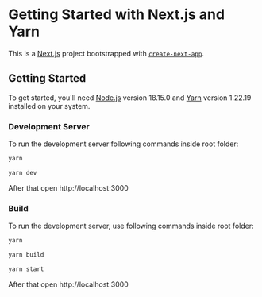 # Getting Started with Next.js and Yarn

This is a [Next.js](https://nextjs.org/) project bootstrapped with [`create-next-app`](https://github.com/vercel/next.js/tree/canary/packages/create-next-app).

## Getting Started

To get started, you'll need [Node.js](https://nodejs.org/) version 18.15.0 and [Yarn](https://yarnpkg.com/) version 1.22.19 installed on your system.

### Development Server

To run the development server following commands inside root folder:

```bash
yarn
```

```bash
yarn dev
```

After that open http://localhost:3000

### Build

To run the development server, use following commands inside root folder:

```bash
yarn
```

```bash
yarn build
```

```bash
yarn start
```
After that open http://localhost:3000
